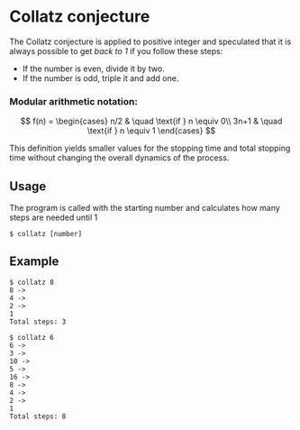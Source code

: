 # Collatz conjecture

The Collatz conjecture is applied to positive integer and speculated that it is always possible to get _back to 1_ if you follow these steps:

- If the number is even, divide it by two.
- If the number is odd, triple it and add one.

### Modular arithmetic notation:

$$
f(n) =
\begin{cases}
n/2       & \quad \text{if } n \equiv 0\\
3n+1  & \quad \text{if } n \equiv 1
\end{cases}
$$
  
This definition yields smaller values for the stopping time and total stopping time without changing the overall dynamics of the process.

## Usage

The program is called with the starting number and calculates how many steps are needed until 1

`$ collatz [number]`

## Example

```
$ collatz 8
8 ->
4 ->
2 ->
1
Total steps: 3
```

```
$ collatz 6
6 ->
3 ->
10 ->
5 ->
16 ->
8 ->
4 ->
2 ->
1
Total steps: 8
```